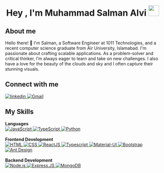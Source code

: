 <h1 align="center">Hey , I'm Muhammad Salman Alvi <img src="https://media.giphy.com/media/hvRJCLFzcasrR4ia7z/giphy.gif"
        width="35"></h1>

## About me
Hello there! 👋 I'm Salman, a Software Engineer at 1011 Technologies, and a recent computer science graduate from Air University, Islamabad. I'm passionate about crafting scalable applications. As a problem-solver and critical thinker, I’m always eager to learn and take on new challenges. I also have a love for the beauty of the clouds and sky and I often capture their stunning visuals.

##  Connect with me
<p>
    <a href="https://www.linkedin.com/in/salmanalvi2k/" target="_blank">
        <img alt="linkedin"
            src="https://img.shields.io/badge/LinkedIn-0077B5?style=for-the-badge&logo=linkedin&logoColor=white">
    </a>
    <a href="mailto:m.salmanalvi2k@gmail.com" target="_blank">
    <img alt="Gmail" src="https://img.shields.io/badge/Gmail-D14836?style=for-the-badge&logo=gmail&logoColor=white">
</a>
</p>

##  My Skills

<p>
    <summary><b>Languages</b></summary>
    <a href="https://developer.mozilla.org/en-US/docs/Web/JavaScript" target="_blank">
    <img alt="JavaScript" src="https://img.shields.io/badge/javascript-%23323330.svg?style=for-the-badge&logo=javascript&logoColor=%23F7DF1E">
</a>
<a href="https://www.typescriptlang.org/" target="_blank">
    <img alt="TypeScript" src="https://img.shields.io/badge/typescript-%23007ACC.svg?style=for-the-badge&logo=typescript&logoColor=white">
</a>
<a href="https://www.python.org" target="_blank">
    <img alt="Python" src="https://img.shields.io/badge/python-3670A0?style=for-the-badge&logo=python&logoColor=ffdd54">
</a>
    <br />
    <br />
    <summary><b>Frontend Development</b></summary>
    <a href="https://www.w3.org/html/" target="_blank">
        <img alt="HTML"
            src="https://img.shields.io/badge/html5-%23E34F26.svg?style=for-the-badge&logo=html5&logoColor=white">
    </a>
    <a href="https://www.w3schools.com/css/" target="_blank">
        <img alt="CSS"
            src="https://img.shields.io/badge/css3-%231572B6.svg?style=for-the-badge&logo=css3&logoColor=white">
    </a>
    <a href="https://www.w3schools.com/react/" target="_blank">
        <img alt="ReactJS"
            src="https://img.shields.io/badge/react-%2320232a.svg?style=for-the-badge&logo=react&logoColor=%2361DAFB">
    </a>
   <a href="https://www.w3schools.com/react/" target="_blank">
        <img alt="Typescript"
            src="https://img.shields.io/badge/typescript-%23007ACC.svg?style=for-the-badge&logo=typescript&logoColor=white">
    </a>
    <a href="https://mui.com/" target="_blank">
        <img alt="Material-UI"
            src="https://img.shields.io/badge/MUI-%230081CB.svg?style=for-the-badge&logo=mui&logoColor=white">
    </a>
    <a href="https://getbootstrap.com/" target="_blank">
        <img alt="Bootstrap"
            src="https://img.shields.io/badge/bootstrap-%23563D7C.svg?style=for-the-badge&logo=bootstrap&logoColor=white">
    </a>
   <a href="https://getbootstrap.com/" target="_blank">
        <img alt="Ant Design"
            src="https://img.shields.io/badge/ant%20design-%230170FE.svg?style=for-the-badge&logo=ant-design&logoColor=white">
    </a>
    <br />
    <br />
    <summary><b>Backend Development</b></summary>
    <a href="https://nodejs.org/en/" target="_blank">
        <img alt="Node.js"
            src="https://img.shields.io/badge/Node.js-43853D?style=for-the-badge&logo=node.js&logoColor=white">
    </a>
    <a href="https://nodejs.org/en/" target="_blank">
        <img alt="Express.JS" src="https://img.shields.io/badge/Express.js-404D59?style=for-the-badge">
    </a>
    <a href="https://nodejs.org/en/" target="_blank">
        <img alt="MongoDB"
            src="https://img.shields.io/badge/MongoDB-4EA94B?style=for-the-badge&logo=mongodb&logoColor=white">
    </a>
</p>
<!--
## Streak Stats
<p><img src="https://github-readme-streak-stats.herokuapp.com/?user=salman-alvi2k&theme=algolia"
        alt="salman-alvi2k" /></p>
-->
<!-- ## Github Stats -->
 <!--<p> -->
<!--     <a href="https://github.com/anuraghazra/github-readme-stats"><img alt="Salman's Github Stats"
            src="https://github-readme-stats.vercel.app/api?username=salman-alvi2k&show_icons=true&count_private=true&theme=algolia"
            height="192px" /></a>
    <img src="https://github-readme-stats.vercel.app/api/top-langs?username=salman-alvi2k&langs_count=10&show_icons=true&locale=en&layout=compact&theme=algolia"
        alt="salman-alvi2k" height="192px" />
    <br />
    <b>Note:</b> Top languages is only a metric of the languages my public code consists of and doesn't reflect
    experience or skill level.
</p> -->
